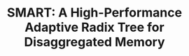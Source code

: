 ---
title: "SMART: A High-Performance Adaptive Radix Tree for Disaggregated Memory"
collection: publications
venue_abbr: OSDI '23
venue: '17th USENIX Symposium on Operating Systems Design and Implementation'
paperurl: 'http://bernardshen.github.io/files/osdi23luo.pdf'
codeurl: 'https://github.com/dmemsys/SMART'
authors: Xuchuan Luo, Pengfei Zuo, <u>Jiacheng Shen</u>, Jiazhen Gu, Xin Wang, Michael R. Lyu, and Yangfan Zhou. 
---